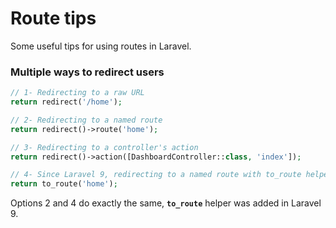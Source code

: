 # Route tips
Some useful tips for using routes in Laravel.

### Multiple ways to redirect users
```php
// 1- Redirecting to a raw URL
return redirect('/home');

// 2- Redirecting to a named route
return redirect()->route('home');

// 3- Redirecting to a controller's action
return redirect()->action([DashboardController::class, 'index']);

// 4- Since Laravel 9, redirecting to a named route with to_route helper
return to_route('home');
```

Options 2 and 4 do exactly the same, **`to_route`** helper was added in Laravel 9.